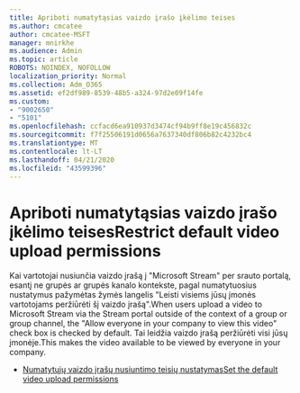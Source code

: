 ```yaml
---
title: Apriboti numatytąsias vaizdo įrašo įkėlimo teises
ms.author: cmcatee
author: cmcatee-MSFT
manager: mnirkhe
ms.audience: Admin
ms.topic: article
ROBOTS: NOINDEX, NOFOLLOW
localization_priority: Normal
ms.collection: Adm_O365
ms.assetid: ef2df989-8539-48b5-a324-97d2e09f14fe
ms.custom:
- "9002650"
- "5101"
ms.openlocfilehash: ccfacd6ea910937d3474cf94b9ff8e19c456832c
ms.sourcegitcommit: f7f25506191d0656a7637340df806b82c4232bc4
ms.translationtype: MT
ms.contentlocale: lt-LT
ms.lasthandoff: 04/21/2020
ms.locfileid: "43599396"
---
```

# <a name="restrict-default-video-upload-permissions"></a><span data-ttu-id="6c57f-102">Apriboti numatytąsias vaizdo įrašo įkėlimo teises</span><span class="sxs-lookup"><span data-stu-id="6c57f-102">Restrict default video upload permissions</span></span>

<span data-ttu-id="6c57f-103">Kai vartotojai nusiunčia vaizdo įrašą į "Microsoft Stream" per srauto portalą, esantį ne grupės ar grupės kanalo kontekste, pagal numatytuosius nustatymus pažymėtas žymės langelis "Leisti visiems jūsų įmonės vartotojams peržiūrėti šį vaizdo įrašą".</span><span class="sxs-lookup"><span data-stu-id="6c57f-103">When users upload a video to Microsoft Stream via the Stream portal outside of the context of a group or group channel, the "Allow everyone in your company to view this video" check box is checked by default.</span></span> <span data-ttu-id="6c57f-104">Tai leidžia vaizdo įrašą peržiūrėti visi jūsų įmonėje.</span><span class="sxs-lookup"><span data-stu-id="6c57f-104">This makes the video available to be viewed by everyone in your company.</span></span>

- [<span data-ttu-id="6c57f-105">Numatytųjų vaizdo įrašų nusiuntimo teisių nustatymas</span><span class="sxs-lookup"><span data-stu-id="6c57f-105">Set the default video upload permissions</span></span>](https://docs.microsoft.com/stream/default-video-permissions)
